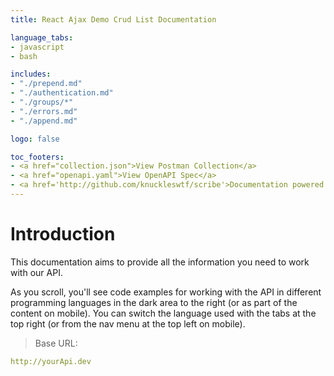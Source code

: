 ```yaml
---
title: React Ajax Demo Crud List Documentation

language_tabs:
- javascript
- bash

includes:
- "./prepend.md"
- "./authentication.md"
- "./groups/*"
- "./errors.md"
- "./append.md"

logo: false

toc_footers:
- <a href="collection.json">View Postman Collection</a>
- <a href="openapi.yaml">View OpenAPI Spec</a>
- <a href='http://github.com/knuckleswtf/scribe'>Documentation powered by Scribe ✍</a>
---
```


# Introduction


This documentation aims to provide all the information you need to work with our API.

<aside>As you scroll, you'll see code examples for working with the API in different programming languages in the dark area to the right (or as part of the content on mobile).
You can switch the language used with the tabs at the top right (or from the nav menu at the top left on mobile).</aside>

<script src="https://cdn.jsdelivr.net/npm/lodash@4.17.10/lodash.min.js"></script>
<script>
    var baseUrl = "http://yourApi.dev";
</script>
<script src="js/tryitout-1.2.0.js"></script>

> Base URL:

```yaml
http://yourApi.dev
```